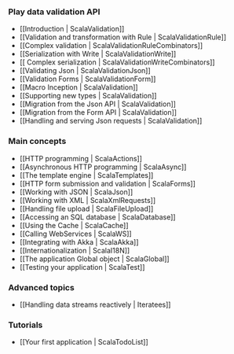 ### Play data validation API

- [[Introduction | ScalaValidation]]
- [[Validation and transformation with Rule | ScalaValidationRule]]
- [[Complex validation | ScalaValidationRuleCombinators]]
- [[Serialization with Write | ScalaValidationWrite]]
- [[ Complex serialization | ScalaValidationWriteCombinators]]
- [[Validating Json | ScalaValidationJson]]
- [[Validation Forms | ScalaValidationForm]]
- [[Macro Inception | ScalaValidation]]
- [[Supporting new types | ScalaValidation]]
- [[Migration from the Json API | ScalaValidation]]
- [[Migration from the Form API | ScalaValidation]]
- [[Handling and serving Json requests | ScalaValidation]]

### Main concepts

- [[HTTP programming | ScalaActions]]
- [[Asynchronous HTTP programming | ScalaAsync]]
- [[The template engine | ScalaTemplates]]
- [[HTTP form submission and validation | ScalaForms]]
- [[Working with JSON | ScalaJson]]
- [[Working with XML | ScalaXmlRequests]]
- [[Handling file upload | ScalaFileUpload]]
- [[Accessing an SQL database | ScalaDatabase]]
- [[Using the Cache | ScalaCache]]
- [[Calling WebServices | ScalaWS]]
- [[Integrating with Akka | ScalaAkka]]
- [[Internationalization | ScalaI18N]]
- [[The application Global object | ScalaGlobal]]
- [[Testing your application | ScalaTest]]

### Advanced topics

- [[Handling data streams reactively | Iteratees]]

### Tutorials

- [[Your first application | ScalaTodoList]]